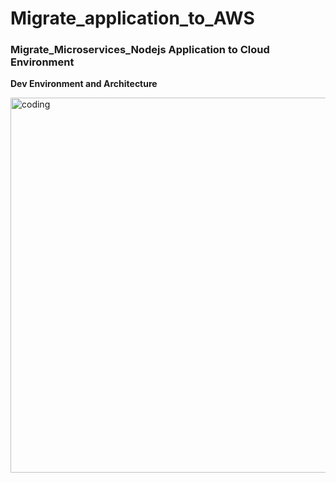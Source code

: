 # Migrate_application_to_AWS



### Migrate_Microservices_Nodejs Application to Cloud Environment




**Dev Environment and Architecture** 

<img align = "center" alt = "coding" width = "600" src = "https://blogger.googleusercontent.com/img/b/R29vZ2xl/AVvXsEhaR-oiDHczwaEb3YbmvccT4dH6y5hXAI2BAOC9oxINdTWBosSZ9HiSmrQ3E4H_ZWNiIVnRvIokqCxvTzkcelz0JJGmO_IjUiX8TBQc8kSPR58YXqIgRiwHNS7LldQjfyomINi__qZLCxBgJoj_3WdLax5wVM6SuMlRW5igKt59Idza3p0haJ1mpiGMFyOa/s1257/microservice_structure.png"> 
